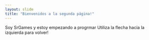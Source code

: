 ```yaml
---
layout: slide
title: "Bienvenidos a la segunda página!"
---
```

Soy SrGames y estoy empezando a progrmar
Utiliza la flecha hacia la izquierda para volver!
